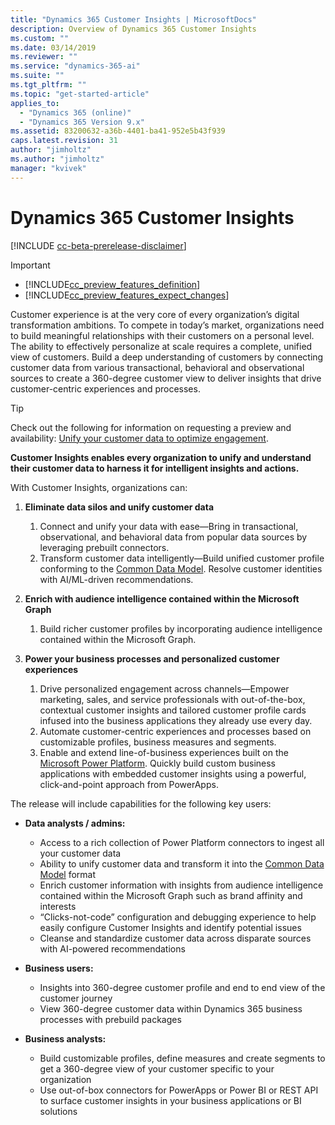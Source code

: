 ```yaml
---
title: "Dynamics 365 Customer Insights | MicrosoftDocs"
description: Overview of Dynamics 365 Customer Insights
ms.custom: ""
ms.date: 03/14/2019
ms.reviewer: ""
ms.service: "dynamics-365-ai"
ms.suite: ""
ms.tgt_pltfrm: ""
ms.topic: "get-started-article"
applies_to: 
  - "Dynamics 365 (online)"
  - "Dynamics 365 Version 9.x"
ms.assetid: 83200632-a36b-4401-ba41-952e5b43f939
caps.latest.revision: 31
author: "jimholtz"
ms.author: "jimholtz"
manager: "kvivek"
---
```

# Dynamics 365 Customer Insights 

[!INCLUDE [cc-beta-prerelease-disclaimer](../includes/cc-beta-prerelease-disclaimer.md)]

> [!IMPORTANT]
> - [!INCLUDE[cc_preview_features_definition](../includes/cc-preview-features-definition.md)]  
> - [!INCLUDE[cc_preview_features_expect_changes](../includes/cc-preview-features-expect-changes.md)]  

<!--  This feature currently has limited availability. -->
<!--  [!INCLUDE[cc_preview_features_no_MS_support](../includes/cc-preview-features-no-ms-support.md)]  -->

Customer experience is at the very core of every organization’s digital transformation ambitions. To compete in today’s market, organizations need to build meaningful relationships with their customers on a personal level. The ability to effectively personalize at scale requires a complete, unified view of customers. Build a deep understanding of customers by connecting customer data from various transactional, behavioral and observational sources to create a 360-degree customer view to deliver insights that drive customer-centric experiences and processes.

> [!TIP]
> Check out the following for information on requesting a preview and availability: [Unify your customer data to optimize engagement](https://dynamics.microsoft.com/ai/customer-insights/).

**Customer Insights enables every organization to unify and understand their customer data to harness it for intelligent insights and actions.** 

With Customer Insights, organizations can:  

1. **Eliminate data silos and unify customer data**

   1. Connect and unify your data with ease—Bring in transactional, observational, and behavioral data from popular data sources by leveraging prebuilt connectors.
   2. Transform customer data intelligently—Build unified customer profile conforming to the [Common Data Model](https://docs.microsoft.com/common-data-model/). Resolve customer identities with AI/ML-driven recommendations.     

2. **Enrich with audience intelligence contained within the Microsoft Graph**

   1. Build richer customer profiles by incorporating audience intelligence contained within the Microsoft Graph.  

3. **Power your business processes and personalized customer experiences**

   1. Drive personalized engagement across channels—Empower marketing, sales, and service professionals with out-of-the-box, contextual customer insights and tailored customer profile cards infused into the business applications they already use every day.    
   2. Automate customer-centric experiences and processes based on customizable profiles, business measures and segments. 
   3. Enable and extend line-of-business experiences built on the [Microsoft Power Platform](https://cloudblogs.microsoft.com/dynamics365/2019/01/29/the-microsoft-power-platform-empowering-millions-of-people-to-achieve-more/). Quickly build custom business applications with embedded customer insights using a powerful, click-and-point approach from PowerApps.  

The release will include capabilities for the following key users:

- **Data analysts / admins:**

  - Access to a rich collection of Power Platform connectors to ingest all your customer data 
  - Ability to unify customer data and transform it into the [Common Data Model](https://docs.microsoft.com/common-data-model/) format 
  - Enrich customer information with insights from audience intelligence contained within the Microsoft Graph such as brand affinity and interests 
  - “Clicks-not-code” configuration and debugging experience to help easily configure Customer Insights and identify potential issues 
  - Cleanse and standardize customer data across disparate sources with AI-powered recommendations  

- **Business users:**

  - Insights into 360-degree customer profile and end to end view of the customer journey 
  - View 360-degree customer data within Dynamics 365 business processes with prebuild packages 

- **Business analysts:**

  - Build customizable profiles, define measures and create segments to get a 360-degree view of your customer specific to your organization  
  - Use out-of-box connectors for PowerApps or Power BI or REST API to surface customer insights in your business applications or BI solutions  








